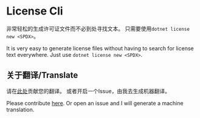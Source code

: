 # License Cli

非常轻松的生成许可证文件而不必到处寻找文本。
只需要使用`dotnet license new <SPDX>`。

It is very easy to generate license files without having to search for license text everywhere.
Just use `dotnet license new <SPDX>`.

## 关于翻译/Translate
请在[此处](https://github.com/frg2089/LicenseCli)贡献您的翻译。
或者开启一个Issue，由我去生成机器翻译。

Please contribute [here](https://github.com/frg2089/LicenseCli).
Or open an issue and I will generate a machine translation.
